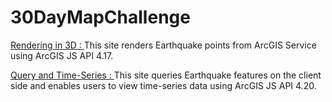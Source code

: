 # 30DayMapChallenge

[Rendering in 3D : ](https://gisbymonica.github.io/30DayMapChallenge/Day1-Point-Earthquake.html) This site renders Earthquake points from ArcGIS Service using ArcGIS JS API 4.17.

[Query and Time-Series : ](https://gisbymonica.github.io/30DayMapChallenge/Earthquake-Analysis.html) This site queries Earthquake features on the client side and enables users to view time-series data using ArcGIS JS API 4.20.
